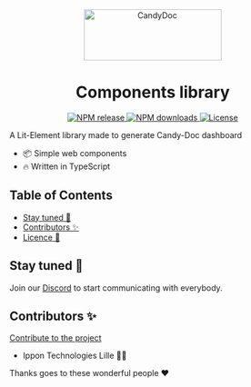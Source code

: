 <div align="center">
  <picture>
    <source media="(prefers-color-scheme: dark)" width="242" height="90" alt="CandyDoc logo" srcset="https://user-images.githubusercontent.com/22562938/170952295-d5634b7d-54bf-4beb-a105-50123b29a15b.png">
    <source media="(prefers-color-scheme: light)"width="242" height="90" alt="CandyDoc logo" srcset="https://user-images.githubusercontent.com/22562938/170952293-a3d745d2-c61d-4094-82dd-0e04ea3e0efb.png">
    <img alt="CandyDoc" width="400" src="https://user-images.githubusercontent.com/22562938/170954304-420d51b3-f499-4201-945a-df2dd105e8f6.png">
  </picture>

  # Components library
  <p align="center">
    <a href="https://www.npmjs.com/package/@candy-doc/ui" alt="NPM package">
      <img src="https://flat.badgen.net/npm/v/@candy-doc/ui" alt="NPM release">
    </a>
    <a href="https://www.npmjs.com/package/@candy-doc/ui">
      <img src="https://flat.badgen.net/npm/dt/@candy-doc/ui" alt="NPM downloads">
    </a>
    <a href="https://github.com/Candy-Doc/candy-doc-components-library/blob/main/LICENSE" alt="License">
      <img src="https://flat.badgen.net/badge/license/GPL3/blue" alt="License">
    </a>
  </p>
</div>

A Lit-Element library made to generate Candy-Doc dashboard

- :package: Simple web components
- :fire: Written in TypeScript

<!-- START doctoc generated TOC please keep comment here to allow auto update -->
<!-- DON'T EDIT THIS SECTION, INSTEAD RE-RUN doctoc TO UPDATE -->
## Table of Contents

- [Stay tuned 👀](#stay-tuned-)
- [Contributors ✨](#contributors-)
- [Licence 📄](#licence-)

<!-- END doctoc generated TOC please keep comment here to allow auto update -->

## Stay tuned 👀

Join our [Discord](https://discord.gg/CxwdeKjtcT) to start communicating with everybody.

## Contributors ✨

[Contribute to the project](./CONTRIBUTING.md)

- Ippon Technologies Lille 🧑‍💼

Thanks goes to these wonderful people ❤️ 

